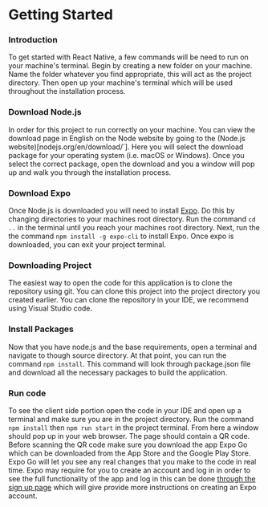 # Getting Started

### Introduction

To get started with React Native, a few commands will be need to run on your machine's terminal. Begin by creating a new folder on your machine. Name the folder whatever you find appropriate, this will act as the project directory. Then open up your machine's terminal which will be used throughout the installation process. 

### Download Node.js

In order for this project to run correctly on your machine. You can view the download page in English on the Node website by going to the (Node.js website)[nodejs.org/en/download/`]. Here you will select the download package for your operating system (i.e. macOS or Windows). Once you select the correct package, open the download and you a window will pop up and walk you through the installation process. 

### Download Expo

Once Node.js is downloaded you will need to install [Expo](https://docs.expo.io/). Do this by changing directories to your machines root directory. Run the command `cd ..` in the terminal until you reach your machines root directory. Next, run the the command `npm install -g expo-cli` to install Expo. Once expo is downloaded, you can exit your project terminal.

### Downloading Project

The easiest way to open the code for this application is to clone the repository using git. You can clone this project into the project directory you created earlier. You can clone the repository in your IDE, we recommend using Visual Studio code.   

### Install Packages

Now that you have node.js and the base requirements, open a terminal and navigate to though source directory. At that point, you can run the command `npm install`. This command will look through package.json file and download all the necessary packages to build the application.

### Run code

To see the client side portion open the code in your IDE and open up a terminal and make sure you are in the project directory. Run the command `npm install` then `npm run start` in the project terminal. From here a window should pop up in your web browser. The page should contain a QR code. Before scanning the QR code make sure you download the app Expo Go which can be downloaded from the App Store and the Google Play Store. Expo Go will let you see any real changes that you make to the code in real time. Expo may require for you to create an account and log in in order to see the full functionality of the app and log in this can be done [through the sign up page](https://expo.io/signup) which will give provide more instructions on creating an Expo account.